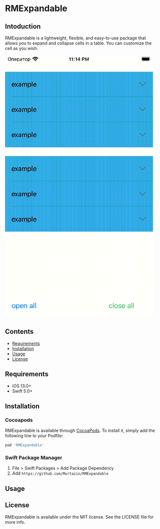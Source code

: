 # RMExpandable

## Intoduction

RMExpandable is a lightweight, flexible, and easy-to-use package that allows you to expand and collapse cells in a table. You can customize the cell as you wish.

![demo](Example.gif)

## Contents

- [Requirements](#requirements)
- [Installation](#installation)
- [Usage](#usage)
- [License](#license)

## Requirements

- iOS 13.0+
- Swift 5.0+

## Installation

### Cocoapods

RMExpandable is available through [CocoaPods](https://cocoapods.org). To install
it, simply add the following line to your Podfile:

```ruby
pod 'RMExpandable'
```

### Swift Package Manager

1. File > Swift Packages > Add Package Dependency
2. Add `https://github.com/Murtazin/RMExpandable`

## Usage

## License

RMExpandable is available under the MIT license. See the LICENSE file for more info.

